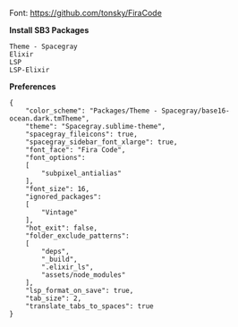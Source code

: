Font: https://github.com/tonsky/FiraCode

**Install SB3 Packages**
```
Theme - Spacegray
Elixir
LSP
LSP-Elixir
```

**Preferences**
```
{
	"color_scheme": "Packages/Theme - Spacegray/base16-ocean.dark.tmTheme",
	"theme": "Spacegray.sublime-theme",
	"spacegray_fileicons": true,
	"spacegray_sidebar_font_xlarge": true,
	"font_face": "Fira Code",
	"font_options":
	[
		"subpixel_antialias"
	],
	"font_size": 16,
	"ignored_packages":
	[
		"Vintage"
	],
	"hot_exit": false,
	"folder_exclude_patterns":
	[
		"deps",
		"_build",
		".elixir_ls",
		"assets/node_modules"
	],
	"lsp_format_on_save": true,
	"tab_size": 2,
	"translate_tabs_to_spaces": true
}
```
